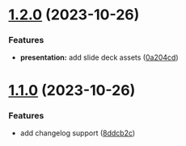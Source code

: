 # [1.2.0](https://github.com/jbrinkman/conventional-commit-playground/compare/v1.1.0...v1.2.0) (2023-10-26)


### Features

* **presentation:** add slide deck assets ([0a204cd](https://github.com/jbrinkman/conventional-commit-playground/commit/0a204cded19a8b5a13227b3be737e9c28c60e5aa))

# [1.1.0](https://github.com/jbrinkman/conventional-commit-playground/compare/v1.0.4...v1.1.0) (2023-10-26)


### Features

* add changelog support ([8ddcb2c](https://github.com/jbrinkman/conventional-commit-playground/commit/8ddcb2c05eca22cd25ae9865a5fa402ca1e43ac2))
